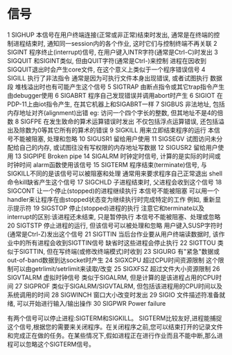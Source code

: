 # 信号

1 SIGHUP 本信号在用户终端连接(正常或非正常)结束时发出, 通常是在终端的控
制进程结束时, 通知同一session内的各个作业, 这时它们与控制终端不再关联
2 SIGINT 程序终止(interrupt)信号, 在用户键入INTR字符(通常是Ctrl-C)时发出
3 SIGQUIT 和SIGINT类似, 但由QUIT字符(通常是Ctrl-)来控制 进程在因收到
SIGQUIT退出时会产生core文件, 在这个意义上类似于一个程序错误信号
4 SIGILL 执行了非法指令 通常是因为可执行文件本身出现错误, 或者试图执行
数据段 堆栈溢出时也有可能产生这个信号
5 SIGTRAP 由断点指令或其它trap指令产生 由debugger使用
6 SIGABRT 程序自己发现错误并调用abort时产生
6 SIGIOT 在PDP-11上由iot指令产生, 在其它机器上和SIGABRT一样
7 SIGBUS 非法地址, 包括内存地址对齐(alignment)出错 eg: 访问一个四个字长的整数, 但其地址不是4的倍数
8 SIGFPE 在发生致命的算术运算错误时发出 不仅包括浮点运算错误, 还包括溢出及除数为0等其它所有的算术的错误
9 SIGKILL 用来立即结束程序的运行 本信号不能被阻塞, 处理和忽略
10 SIGUSR1 留给用户使用
11 SIGSEGV 试图访问未分配给自己的内存, 或试图往没有写权限的内存地址写数据
12 SIGUSR2 留给用户使用
13 SIGPIPE Broken pipe
14 SIGALRM 时钟定时信号, 计算的是实际的时间或时钟时间 alarm函数使用该信号
15 SIGTERM 程序结束(terminate)信号, 与SIGKILL不同的是该信号可以被阻塞和处理 通常用来要求程序自己正常退出
shell命令kill缺省产生这个信号
17 SIGCHLD 子进程结束时, 父进程会收到这个信号
18 SIGCONT 让一个停止(stopped)的进程继续执行 本信号不能被阻塞 
可以用一个handler来让程序在由stopped状态变为继续执行时完成特定的工作 例如, 重新显示提示符
19 SIGSTOP 停止(stopped)进程的执行
注意它和terminate以及interrupt的区别:该进程还未结束, 只是暂停执行 本信号不能被阻塞、处理或忽略
20 SIGTSTP 停止进程的运行, 但该信号可以被处理和忽略 用户键入SUSP字符时(通常是Ctrl-Z)发出这个信号
21 SIGTTIN 当后台作业要从用户终端读数据时, 该作业中的所有进程会收到SIGTTIN信号 缺省时这些进程会停止执行
22 SIGTTOU 类似于SIGTTIN, 但在写终端(或修改终端模式)时收到
23 SIGURG 有"紧急"数据或out-of-band数据到达socket时产生
24 SIGXCPU 超过CPU时间资源限制 这个限制可以由getrlimit/setrlimit来读取/改变
25 SIGXFSZ 超过文件大小资源限制
26 SIGVTALRM 虚拟时钟信号 类似于SIGALRM, 但是计算的是该进程占用的CPU时间
27 SIGPROF 类似于SIGALRM/SIGVTALRM, 但包括该进程用的CPU时间以及系统调用的时间
28 SIGWINCH 窗口大小改变时发出
29 SIGIO 文件描述符准备就绪, 可以开始进行输入/输出操作
30 SIGPWR Power failure

有两个信号可以停止进程:SIGTERM和SIGKILL。 SIGTERM比较友好,进程能捕捉这个信号,根据您的需要来关闭程序。在关闭程序之前,您可以结束打开的记录文件和完成正在做的任务。在某些情况下,假如进程正在进行作业而且不能中断,那么进程可以忽略这个SIGTERM信号。
